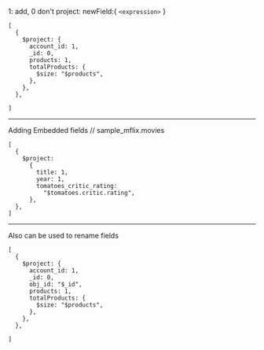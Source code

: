 1: add, 0 don't project:
newField:{
    `<expression>`
}
```
[
  {
    $project: {
      account_id: 1,
      _id: 0,
      products: 1,
      totalProducts: {
        $size: "$products",
      },
    },
  },
  
]
```
---

Adding Embedded fields
// sample_mflix.movies
```
[
  {
    $project:
      {
        title: 1,
        year: 1,
        tomatoes_critic_rating:
          "$tomatoes.critic.rating",
      },
  },
]
```
---

Also can be used to rename fields
```
[
  {
    $project: {
      account_id: 1,
      _id: 0,
      obj_id: "$_id",
      products: 1,
      totalProducts: {
        $size: "$products",
      },
    },
  },
  
]
```